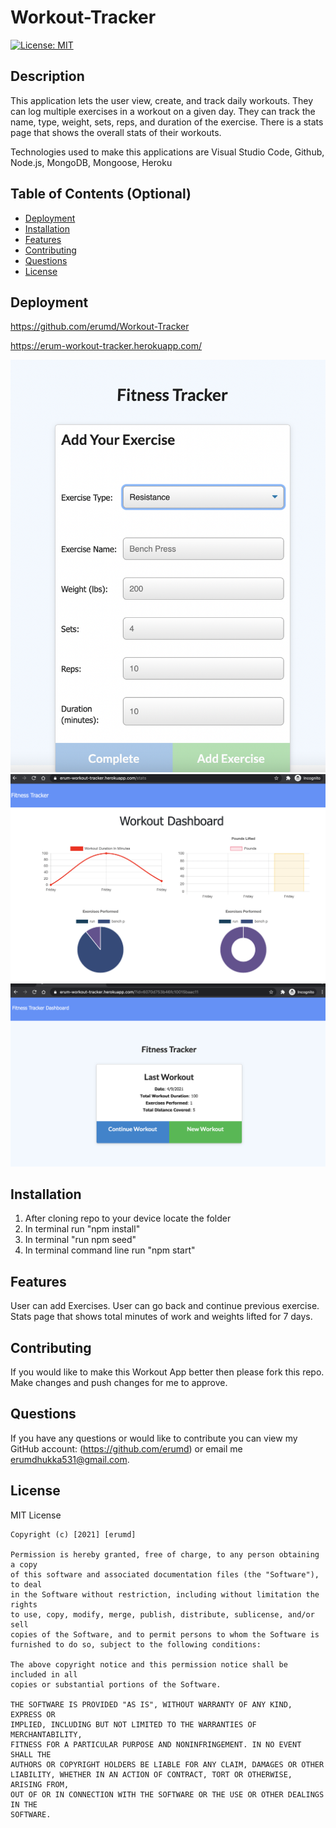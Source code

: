 # Workout-Tracker

[![License: MIT](https://img.shields.io/badge/License-MIT-yellow.svg)](https://opensource.org/licenses/MIT)

## Description

This application lets the user view, create, and track daily workouts. They can log multiple exercises in a workout on a given day. They can track the name, type, weight, sets, reps, and duration of the exercise. There is a stats page that shows the overall stats of their workouts.

Technologies used to make this applications are Visual Studio Code, Github, Node.js, MongoDB, Mongoose, Heroku

## Table of Contents (Optional)

- [Deployment](#deployment)
- [Installation](#installation)
- [Features](#features)
- [Contributing](#contributing)
- [Questions](#questions)
- [License](#license)

## Deployment

https://github.com/erumd/Workout-Tracker

https://erum-workout-tracker.herokuapp.com/

![Screenshot](./images/addexercise.png)
![Screenshot](./images/dashboard.png)
![Screenshot](./images/lastworkout.png)

## Installation

1. After cloning repo to your device locate the folder
2. In terminal run "npm install"
3. In terminal "run npm seed"
4. In terminal command line run "npm start"

## Features

User can add Exercises.
User can go back and continue previous exercise.
Stats page that shows total minutes of work and weights lifted for 7 days.

## Contributing

If you would like to make this Workout App better then please fork this repo. Make changes and push changes for me to approve.

## Questions

If you have any questions or would like to contribute you can view my GitHub account:
(https://github.com/erumd)
or email me erumdhukka531@gmail.com.

## License

MIT License

    Copyright (c) [2021] [erumd]

    Permission is hereby granted, free of charge, to any person obtaining a copy
    of this software and associated documentation files (the "Software"), to deal
    in the Software without restriction, including without limitation the rights
    to use, copy, modify, merge, publish, distribute, sublicense, and/or sell
    copies of the Software, and to permit persons to whom the Software is
    furnished to do so, subject to the following conditions:

    The above copyright notice and this permission notice shall be included in all
    copies or substantial portions of the Software.

    THE SOFTWARE IS PROVIDED "AS IS", WITHOUT WARRANTY OF ANY KIND, EXPRESS OR
    IMPLIED, INCLUDING BUT NOT LIMITED TO THE WARRANTIES OF MERCHANTABILITY,
    FITNESS FOR A PARTICULAR PURPOSE AND NONINFRINGEMENT. IN NO EVENT SHALL THE
    AUTHORS OR COPYRIGHT HOLDERS BE LIABLE FOR ANY CLAIM, DAMAGES OR OTHER
    LIABILITY, WHETHER IN AN ACTION OF CONTRACT, TORT OR OTHERWISE, ARISING FROM,
    OUT OF OR IN CONNECTION WITH THE SOFTWARE OR THE USE OR OTHER DEALINGS IN THE
    SOFTWARE.
